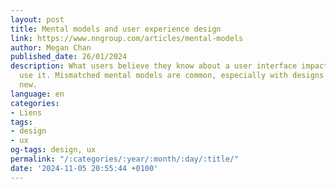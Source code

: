 ```yaml
---
layout: post
title: Mental models and user experience design
link: https://www.nngroup.com/articles/mental-models
author: Megan Chan
published_date: 26/01/2024
description: What users believe they know about a user interface impacts how they
  use it. Mismatched mental models are common, especially with designs that try something
  new.
language: en
categories:
- Liens
tags:
- design
- ux
og-tags: design, ux
permalink: "/:categories/:year/:month/:day/:title/"
date: '2024-11-05 20:55:44 +0100'
---
```

